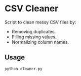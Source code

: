 # CSV Cleaner

Script to clean messy CSV files by:
- Removing duplicates.
- Filling missing values.
- Normalizing column names.

## Usage
```bash
python cleaner.py
```
